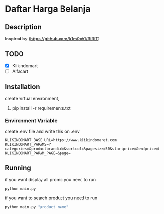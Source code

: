 # Daftar Harga Belanja

## Description

Inspired by (https://github.com/k1m0ch1/BiBiT)

## TODO

- [x] Klikindomart
- [ ] Alfacart

## Installation

create virtual environment,

1. pip install -r requirements.txt

### Environment Variable

create .env file and write this on .env

```
KLIKINDOMART_BASE_URL=https://www.klikindomaret.com
KLIKINDOMART_PARAMS=?categories=&productbrandid=&sortcol=&pagesize=50&startprice=&endprice=&attributes=
KLIKINDOMART_PARAM_PAGE=&page=
```

## Running

if you want display all promo you need to run

```python
python main.py
```

if you want to search product you need to run

```python
python main.py "product_name"
```
